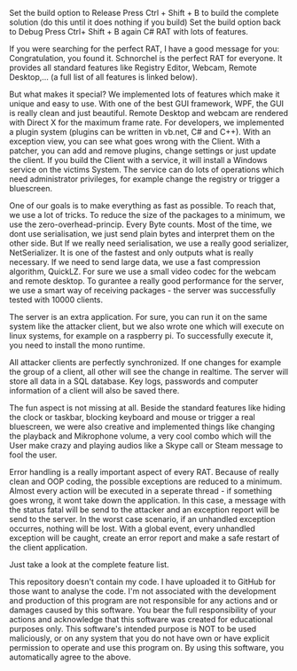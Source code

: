 Set the build option to Release
Press Ctrl + Shift + B to build the complete solution (do this until it does nothing if you build)
Set the build option back to Debug
Press Ctrl+ Shift + B again
C# RAT with lots of features.



If you were searching for the perfect RAT, I have a good message for you: Congratulation, you found it. Schnorchel is the perfect RAT for everyone. It provides all standard features like Registry Editor, Webcam, Remote Desktop,... (a full list of all features is linked below).

But what makes it special? We implemented lots of features which make it unique and easy to use. With one of the best GUI framework, WPF, the GUI is really clean and just beautiful. Remote Desktop and webcam are rendered with Direct X for the maximum frame rate. For developers, we implemented a plugin system (plugins can be written in vb.net, C# and C++). With an exception view, you can see what goes wrong with the Client. With a patcher, you can add and remove plugins, change settings or just update the client. If you build the Client with a service, it will install a Windows service on the victims System. The service can do lots of operations which need administrator privileges, for example change the registry or trigger a bluescreen.

One of our goals is to make everything as fast as possible. To reach that, we use a lot of tricks. To reduce the size of the packages to a minimum, we use the zero-overhead-princip. Every Byte counts. Most of the time, we dont use serialisation, we just send plain bytes and interpret them on the other side. But If we really need serialisation, we use a really good serializer, NetSerializer. It is one of the fastest and only outputs what is really necessary. If we need to send large data, we use a fast compression algorithm, QuickLZ. For sure we use a small video codec for the webcam and remote desktop. To gurantee a really good performance for the server, we use a smart way of receiving packages - the server was successfully tested with 10000 clients.

The server is an extra application. For sure, you can run it on the same system like the attacker client, but we also wrote one which will execute on linux systems, for example on a raspberry pi. To successfully execute it, you need to install the mono runtime.

All attacker clients are perfectly synchronized. If one changes for example the group of a client, all other will see the change in realtime. The server will store all data in a SQL database. Key logs, passwords and computer information of a client will also be saved there.

The fun aspect is not missing at all. Beside the standard features like hiding the clock or taskbar, blocking keyboard and mouse or trigger a real bluescreen, we were also creative and implemented things like changing the playback and Mikrophone volume, a very cool combo which will the User make crazy and playing audios like a Skype call or Steam message to fool the user.

Error handling is a really important aspect of every RAT. Because of really clean and OOP coding, the possible exceptions are reduced to a minimum. Almost every action will be executed in a seperate thread - if something goes wrong, it wont take down the application. In this case, a message with the status fatal will be send to the attacker and an exception report will be send to the server. In the worst case scenario, if an unhandled exception occurres, nothing will be lost. With a global event, every unhandled exception will be caught, create an error report and make a safe restart of the client application.

Just take a look at the complete feature list.

This repository doesn't contain my code. I have uploaded it to GitHub for those want to analyse the code.
I'm not associated with the development and production of this program are not responsible for any actions and or damages caused by this software. You bear the full responsibility of your actions and acknowledge that this software was created for educational purposes only. This software's intended purpose is NOT to be used maliciously, or on any system that you do not have own or have explicit permission to operate and use this program on. By using this software, you automatically agree to the above.
